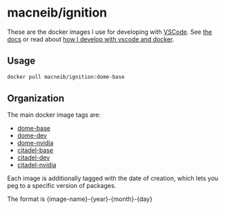 # macneib/ignition

These are the docker images I use for developing with [VSCode](https://code.visualstudio.com/).
See [the docs](https://macneib.github.io/dockerfiles) or read about  [how I develop with vscode and docker](https://www.allisonthackston.com/articles/docker_development.html).

## Usage

```bash
docker pull macneib/ignition:dome-base
```

## Organization

The main docker image tags are:

* [dome-base](https://github.com/macneib/dockerfiles/blob/main/ignition/dome.Dockerfile)
* [dome-dev](https://github.com/macneib/dockerfiles/blob/main/ignition/dome.Dockerfile)
* [dome-nvidia](https://github.com/macneib/dockerfiles/blob/main/ignition/dome.Dockerfile)
* [citadel-base](https://github.com/macneib/dockerfiles/blob/main/ignition/citadel.Dockerfile)
* [citadel-dev](https://github.com/macneib/dockerfiles/blob/main/ignition/citadel.Dockerfile)
* [citadel-nvidia](https://github.com/macneib/dockerfiles/blob/main/ignition/citadel.Dockerfile)

Each image is additionally tagged with the date of creation, which lets you peg to a specific version of packages.

The format is {image-name}-{year}-{month}-{day}